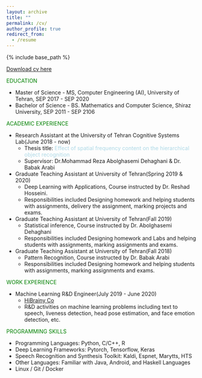 ```yaml
---
layout: archive
title: ""
permalink: /cv/
author_profile: true
redirect_from:
  - /resume
---
```


{% include base_path %}

[Download cv here](http://esmaeilfarhang.github.io/files/CV.pdf)


<font color="green">EDUCATION</font>

* Master of Science - MS, Computer Engineering (AI), University of Tehran, SEP 2017 - SEP 2020
* Bachelor of Science - BS. Mathematics and Computer Science, Shiraz University, SEP 2011 - SEP 2106

<font color="green">ACADEMIC EXPERIENCE</font>
  * Research Assistant at the University of Tehran Cognitive Systems Lab(June 2018 - now)
    * Thesis title: <font color="lightblue">‫‪Effect‬‬ ‫‪of‬‬ ‫‪spatial‬‬ ‫‪frequency‬‬ ‫‪content‬‬ ‫‪on‬‬ ‫‪the‬‬ ‫‪hierarchical‬‬ ‫‪object‬‬ ‫‪recognition‬‬</font>
    * Supervisor: Dr.Mohammad Reza Abolghasemi Dehaghani & Dr. Babak Arabi
  * Graduate Teaching Assistant at University of Tehran(Spring 2019 & 2020)
    * Deep Learning with Applications, Course instructed by Dr. Reshad Hosseini.
    * Responsibilities included Designing homework and helping students with assignments, delivery the assignment, marking projects and exams.
  * Graduate Teaching Assistant at University of Tehran(Fall 2019)
    * Statistical inference, Course instructed by Dr. Abolghasemi Dehaghani
    * Responsibilities included Designing homework and Labs and helping students with assignments, marking assignments and exams.
  * Graduate Teaching Assistant at University of Tehran(Fall 2018)
    * Pattern Recognition, Course instructed by Dr. Babak Arabi
    * Responsibilities included Designing homework and helping students with assignments, marking assignments and exams.


<font color="green">WORK EXPERIENCE</font>
* Machine Learning R&D Engineer(July 2019 - June 2020)
  * [HiBrainy Co](http://hibrainy.com)
  * R&D activities on machine learning problems including text to speech, liveness detection, head pose estimation, and face emotion detection, etc.

<font color="green">PROGRAMMING SKILLS</font>
  * Programming Languages: Python, C/C++, R
  * Deep Learning Frameworks: Pytorch, Tensorflow, Keras
  * Speech Recognition and Synthesis Toolkit: Kaldi, Espnet, Marytts, HTS
  * Other Languages: Familiar with Java, Android, and Haskell Languages
  * Linux / Git / Docker
  
  
<!-- PUBLICATIONS -->
  
 
<!-- TALKS -->
  
